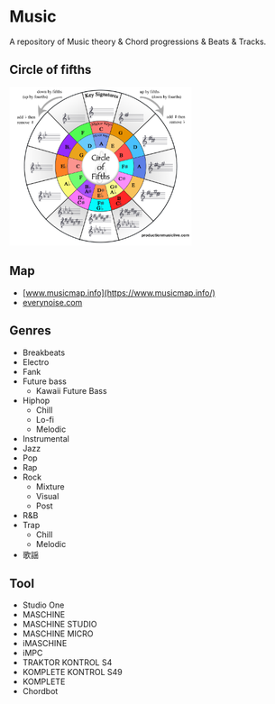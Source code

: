 # Music

A repository of Music theory & Chord progressions & Beats & Tracks.

## Circle of fifths

<img src='img/circle_of_fifths.png' width='64%' />

## Map

- [www.musicmap.info](https://www.musicmap.info/)
- [everynoise.com](http://everynoise.com/)

## Genres

- Breakbeats
- Electro
- Fank
- Future bass
  - Kawaii Future Bass
- Hiphop
  - Chill
  - Lo-fi
  - Melodic
- Instrumental
- Jazz
- Pop
- Rap
- Rock
  - Mixture
  - Visual
  - Post
- R&B
- Trap
  - Chill
  - Melodic
- 歌謡

## Tool

- Studio One
- MASCHINE
- MASCHINE STUDIO
- MASCHINE MICRO
- iMASCHINE
- iMPC
- TRAKTOR KONTROL S4
- KOMPLETE KONTROL S49
- KOMPLETE
- Chordbot
